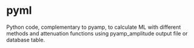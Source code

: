 # pyml

Python code, complementary to pyamp, to calculate ML with different methods and attenuation functions using pyamp_amplitude output file or database table.